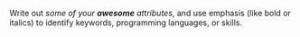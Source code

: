 Write out _some of your **awesome** attributes_, and use emphasis (like bold or italics) to identify keywords, programming languages, or skills. 
